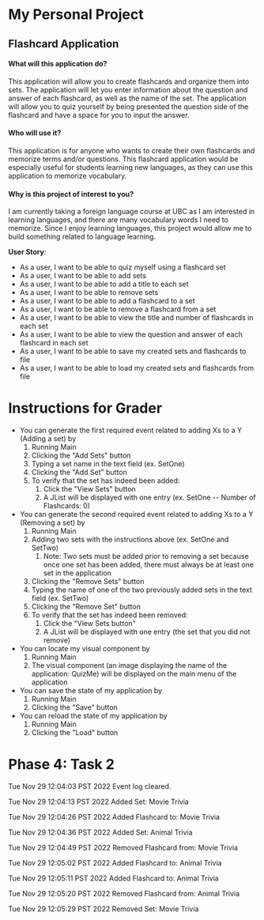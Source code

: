 # My Personal Project

## Flashcard Application

#### **What will this application do?**
This application will allow you to create flashcards and 
organize them into sets. The application will let you 
enter information about the question and answer of each
flashcard, as well as the name of the set. The application
will allow you to quiz yourself by being presented the 
question side of the flashcard and have a space for 
you to input the answer.

#### **Who will use it?**
This application is for anyone who wants to create their
own flashcards and memorize terms and/or questions. 
This flashcard application would be especially useful
for students learning new languages, as they can use this
application to memorize vocabulary.

#### **Why is this project of interest to you?**
I am currently taking a foreign language course at UBC
as I am interested in learning languages, and there are
many vocabulary words I need to memorize. Since I enjoy
learning languages, this project would allow me to build
something related to language learning.

**User Story**:
- As a user, I want to be able to quiz myself using a flashcard set
- As a user, I want to be able to add sets
- As a user, I want to be able to add a title to each set
- As a user, I want to be able to remove sets
- As a user, I want to be able to add a flashcard to a set
- As a user, I want to be able to remove a flashcard from a set
- As a user, I want to be able to view the title and number of flashcards in each set
- As a user, I want to be able to view the question and answer of each flashcard in each set
- As a user, I want to be able to save my created sets and flashcards to file
- As a user, I want to be able to load my created sets and flashcards from file

# Instructions for Grader

- You can generate the first required event related to adding Xs to a Y (Adding a set) by
  1. Running Main
  2. Clicking the "Add Sets" button
  3. Typing a set name in the text field (ex. SetOne)
  4. Clicking the "Add Set" button
  5. To verify that the set has indeed been added:
     1. Click the "View Sets" button
     2. A JList will be displayed with one entry (ex. SetOne -- Number of Flashcards: 0)
- You can generate the second required event related to adding Xs to a Y (Removing a set) by
  1. Running Main
  2. Adding two sets with the instructions above (ex. SetOne and SetTwo) 
     1. Note: Two sets must be added prior to removing a set because once one set has been added, there must always be at least one set in the application
  3. Clicking the "Remove Sets" button
  4. Typing the name of one of the two previously added sets in the text field (ex. SetTwo)
  5. Clicking the "Remove Set" button
  6. To verify that the set has indeed been removed:
     1. Click the "View Sets button"
     2. A JList will be displayed with one entry (the set that you did not remove)
- You can locate my visual component by
  1. Running Main
  2. The visual component (an image displaying the name of the application: QuizMe) will be displayed on the main menu of the application
- You can save the state of my application by 
  1. Running Main
  2. Clicking the "Save" button
- You can reload the state of my application by
  1. Running Main
  2. Clicking the "Load" button

# Phase 4: Task 2

Tue Nov 29 12:04:03 PST 2022
Event log cleared.

Tue Nov 29 12:04:13 PST 2022
Added Set: Movie Trivia

Tue Nov 29 12:04:26 PST 2022
Added Flashcard to: Movie Trivia

Tue Nov 29 12:04:36 PST 2022
Added Set: Animal Trivia

Tue Nov 29 12:04:49 PST 2022
Removed Flashcard from: Movie Trivia

Tue Nov 29 12:05:02 PST 2022
Added Flashcard to: Animal Trivia

Tue Nov 29 12:05:11 PST 2022
Added Flashcard to: Animal Trivia

Tue Nov 29 12:05:20 PST 2022
Removed Flashcard from: Animal Trivia

Tue Nov 29 12:05:29 PST 2022
Removed Set: Movie Trivia